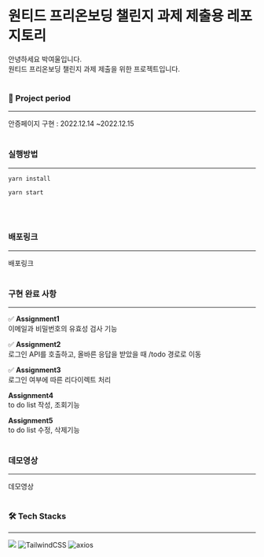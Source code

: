 # 원티드 프리온보딩 챌린지 과제 제출용 레포지토리

안녕하세요 박여울입니다.
<br/>
원티드 프리온보딩 챌린지 과제 제출을 위한 프로젝트입니다.
</br>
</br>

### 📅 Project period

---

안증페이지 구현 : 2022.12.14 ~2022.12.15
</br>
</br>

### 실행방법

---

```
yarn install
```
```
yarn start
```
</br>
</br>

### 배포링크

---

배포링크
</br>
</br>

### 구현 완료 사항

---

✅ **Assignment1**
<br/>
이메일과 비밀번호의 유효성 검사 기능
<br/>

✅ **Assignment2**
<br/>
로그인 API를 호출하고, 올바른 응답을 받았을 때 /todo 경로로 이동
<br/>

✅ **Assignment3**
<br/>
로그인 여부에 따른 리다이렉트 처리
<br/>

 **Assignment4**
<br/>
to do list 작성, 조회기능
<br/>

 **Assignment5**
<br/>
to do list 수정, 삭제기능
<br/>
<br/>

### 데모영상

---

데모영상
</br>
</br>

### 🛠 Tech Stacks

---

<img src="https://img.shields.io/badge/typescript-61DAFB?style=for-the-badge&logo=typescript&logoColor=black"> ![TailwindCSS](https://img.shields.io/badge/TailwindCSS-DB7093?style=for-the-badge&logo=TailwindCSS&logoColor=white) ![axios](https://img.shields.io/badge/Axios-181717?style=for-the-badge&logo=Axios&logoColor=white)
</br>
</br>
